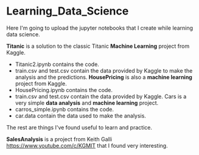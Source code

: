 # Learning_Data_Science

Here I'm going to upload the jupyter notebooks that I create while learning data science.

**Titanic** is a solution to the classic Titanic **Machine Learning** project from Kaggle.
 - Titanic2.ipynb contains the code.
 - train.csv and test.csv contain the data provided by Kaggle to make the analysis and the predictions.
**HousePricing** is also a **machine learning** project from Kaggle.
 - HousePricing.ipynb contains the code.
 - train.csv and test.csv contain the data provided by Kaggle.
Cars is a very simple **data analysis** and **machine learning** project.
 - carros_simple.ipynb contains the code.
 - car.data contain the data used to make the analysis.

The rest are things I've found useful to learn and practice.

**SalesAnalysis** is a project from Keith Galli https://www.youtube.com/c/KGMIT that I found very interesting.
